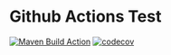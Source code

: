 # Github Actions Test
[![Maven Build Action](https://github.com/rassafel/github-actions-test/actions/workflows/build.yml/badge.svg?branch=master)](https://github.com/rassafel/github-actions-test/actions/workflows/build.yml)
[![codecov](https://codecov.io/gh/rassafel/github-actions-test/branch/master/graph/badge.svg?token=TEHSOPTEU3)](https://codecov.io/gh/rassafel/github-actions-test)
